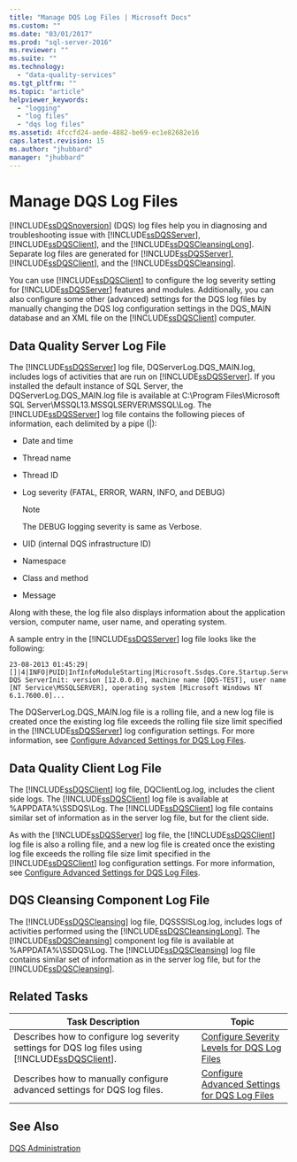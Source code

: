 ```yaml
---
title: "Manage DQS Log Files | Microsoft Docs"
ms.custom: ""
ms.date: "03/01/2017"
ms.prod: "sql-server-2016"
ms.reviewer: ""
ms.suite: ""
ms.technology: 
  - "data-quality-services"
ms.tgt_pltfrm: ""
ms.topic: "article"
helpviewer_keywords: 
  - "logging"
  - "log files"
  - "dqs log files"
ms.assetid: 4fccfd24-aede-4882-be69-ec1e82682e16
caps.latest.revision: 15
ms.author: "jhubbard"
manager: "jhubbard"
---
```

# Manage DQS Log Files
  [!INCLUDE[ssDQSnoversion](../a9retired/includes/ssdqsnoversion-md.md)] (DQS) log files help you in diagnosing and troubleshooting issue with [!INCLUDE[ssDQSServer](../data-quality-services/includes/ssdqsserver-md.md)], [!INCLUDE[ssDQSClient](../a9retired/includes/ssdqsclient-md.md)], and the [!INCLUDE[ssDQSCleansingLong](../data-quality-services/includes/ssdqscleansinglong-md.md)]. Separate log files are generated for [!INCLUDE[ssDQSServer](../data-quality-services/includes/ssdqsserver-md.md)], [!INCLUDE[ssDQSClient](../a9retired/includes/ssdqsclient-md.md)], and the [!INCLUDE[ssDQSCleansing](../data-quality-services/includes/ssdqscleansing-md.md)].  
  
 You can use [!INCLUDE[ssDQSClient](../a9retired/includes/ssdqsclient-md.md)] to configure the log severity setting for [!INCLUDE[ssDQSServer](../data-quality-services/includes/ssdqsserver-md.md)] features and modules. Additionally, you can also configure some other (advanced) settings for the DQS log files by manually changing the DQS log configuration settings in the DQS_MAIN database and an XML file on the [!INCLUDE[ssDQSClient](../a9retired/includes/ssdqsclient-md.md)] computer.  
  
##  <a name="DQSServer"></a> Data Quality Server Log File  
 The [!INCLUDE[ssDQSServer](../data-quality-services/includes/ssdqsserver-md.md)] log file, DQServerLog.DQS_MAIN.log, includes logs of activities that are run on [!INCLUDE[ssDQSServer](../data-quality-services/includes/ssdqsserver-md.md)]. If you installed the default instance of SQL Server, the DQServerLog.DQS_MAIN.log file is available at C:\Program Files\Microsoft SQL Server\MSSQL13.MSSQLSERVER\MSSQL\Log. The [!INCLUDE[ssDQSServer](../data-quality-services/includes/ssdqsserver-md.md)] log file contains the following pieces of information, each delimited by a pipe (|):  
  
-   Date and time  
  
-   Thread name  
  
-   Thread ID  
  
-   Log severity (FATAL, ERROR, WARN, INFO, and DEBUG)  
  
    > [!NOTE]  
    >  The DEBUG logging severity is same as Verbose.  
  
-   UID (internal DQS infrastructure ID)  
  
-   Namespace  
  
-   Class and method  
  
-   Message  
  
 Along with these, the log file also displays information about the application version, computer name, user name, and operating system.  
  
 A sample entry in the [!INCLUDE[ssDQSServer](../data-quality-services/includes/ssdqsserver-md.md)] log file looks like the following:  
  
```  
23-08-2013 01:45:29|[]|4|INFO|PUID|InfInfoModuleStarting|Microsoft.Ssdqs.Core.Startup.ServerInit|Starting DQS ServerInit: version [12.0.0.0], machine name [DQS-TEST], user name [NT Service\MSSQLSERVER], operating system [Microsoft Windows NT 6.1.7600.0]...  
```  
  
 The DQServerLog.DQS_MAIN.log file is a rolling file, and a new log file is created once the existing log file exceeds the rolling file size limit specified in the [!INCLUDE[ssDQSServer](../data-quality-services/includes/ssdqsserver-md.md)] log configuration settings. For more information, see [Configure Advanced Settings for DQS Log Files](../data-quality-services/configure-advanced-settings-for-dqs-log-files.md).  
  
##  <a name="DQSClient"></a> Data Quality Client Log File  
 The [!INCLUDE[ssDQSClient](../a9retired/includes/ssdqsclient-md.md)] log file, DQClientLog.log, includes the client side logs. The [!INCLUDE[ssDQSClient](../a9retired/includes/ssdqsclient-md.md)] log file is available at %APPDATA%\SSDQS\Log. The [!INCLUDE[ssDQSClient](../a9retired/includes/ssdqsclient-md.md)] log file contains similar set of information as in the server log file, but for the client side.  
  
 As with the [!INCLUDE[ssDQSServer](../data-quality-services/includes/ssdqsserver-md.md)] log file, the [!INCLUDE[ssDQSClient](../a9retired/includes/ssdqsclient-md.md)] log file is also a rolling file, and a new log file is created once the existing log file exceeds the rolling file size limit specified in the [!INCLUDE[ssDQSClient](../a9retired/includes/ssdqsclient-md.md)] log configuration settings. For more information, see [Configure Advanced Settings for DQS Log Files](../data-quality-services/configure-advanced-settings-for-dqs-log-files.md).  
  
##  <a name="DQSCleansing"></a> DQS Cleansing Component Log File  
 The [!INCLUDE[ssDQSCleansing](../data-quality-services/includes/ssdqscleansing-md.md)] log file, DQSSSISLog.log, includes logs of activities performed using the [!INCLUDE[ssDQSCleansingLong](../data-quality-services/includes/ssdqscleansinglong-md.md)]. The [!INCLUDE[ssDQSCleansing](../data-quality-services/includes/ssdqscleansing-md.md)] component log file is available at %APPDATA%\SSDQS\Log. The [!INCLUDE[ssDQSCleansing](../data-quality-services/includes/ssdqscleansing-md.md)] log file contains similar set of information as in the server log file, but for the [!INCLUDE[ssDQSCleansing](../data-quality-services/includes/ssdqscleansing-md.md)].  
  
##  <a name="RT"></a> Related Tasks  
  
|Task Description|Topic|  
|----------------------|-----------|  
|Describes how to configure log severity settings for DQS log files using [!INCLUDE[ssDQSClient](../a9retired/includes/ssdqsclient-md.md)].|[Configure Severity Levels for DQS Log Files](../data-quality-services/configure-severity-levels-for-dqs-log-files.md)|  
|Describes how to manually configure advanced settings for DQS log files.|[Configure Advanced Settings for DQS Log Files](../data-quality-services/configure-advanced-settings-for-dqs-log-files.md)|  
  
## See Also  
 [DQS Administration](../data-quality-services/dqs-administration.md)  
  
  
